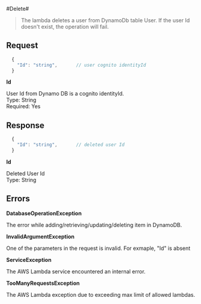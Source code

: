#Delete#
> The lambda deletes a user from DynamoDb table User. If the user Id doesn't exist, the operation will fail.

Request
-----------
```javascript
  {
    "Id": "string",       // user cognito identityId
  }
```
**Id**

User Id from Dynamo DB is a cognito identityId.<br />
Type: String<br />
Required: Yes

Response
-----------
```javascript
  {
    "Id": "string",       // deleted user Id
  }
```

**Id**

Deleted User Id<br />
Type: String

Errors
-------
**DatabaseOperationException**

The error while adding/retrieving/updating/deleting item in DynamoDB.

**InvalidArgumentException**

One of the parameters in the request is invalid. For exmaple, "Id" is absent

**ServiceException**

The AWS Lambda service encountered an internal error.

**TooManyRequestsException**

The AWS Lambda exception due to exceeding max limit of allowed lambdas.